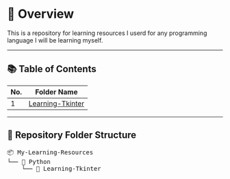 # 🧭 Overview

This is a repository for learning resources I userd for any programming language I will be learning myself.

---

## 📚 Table of Contents
| No. | Folder Name |
|-----|--------------|
| 1 | [Learning-Tkinter](Tkinter./) |

---

## 📁 Repository Folder Structure
<pre>
📦 My-Learning-Resources
└── 📂 Python
    └── 📂 Learning-Tkinter
</pre>
